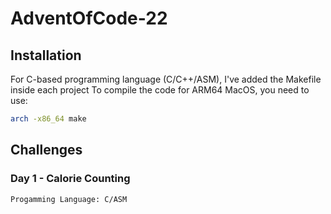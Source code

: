 # AdventOfCode-22

## Installation

For C-based programming language (C/C++/ASM), I've added the Makefile inside each project
To compile the code for ARM64 MacOS, you need to use:

```bash
arch -x86_64 make
```


## Challenges

### Day 1 - Calorie Counting
    Progamming Language: C/ASM
